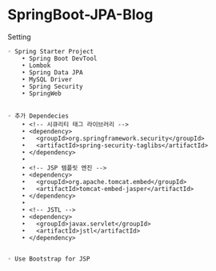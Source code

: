 # SpringBoot-JPA-Blog
Setting

	◦ Spring Starter Project
		‣ Spring Boot DevTool
		‣ Lombok
		‣ Spring Data JPA
		‣ MySQL Driver
		‣ Spring Security
		‣ SpringWeb


	◦ 추가 Dependecies
		‣ <!-- 시큐리티 태그 라이브러리 -->
		‣ <dependency>
		‣   <groupId>org.springframework.security</groupId>
		‣   <artifactId>spring-security-taglibs</artifactId>
		‣ </dependency>
		‣ 
		‣ <!-- JSP 템플릿 엔진 -->
		‣ <dependency>
		‣   <groupId>org.apache.tomcat.embed</groupId>
		‣   <artifactId>tomcat-embed-jasper</artifactId>
		‣ </dependency>
		‣ 
		‣ <!-- JSTL -->
		‣ <dependency>
		‣   <groupId>javax.servlet</groupId>
		‣   <artifactId>jstl</artifactId>
		‣ </dependency>

    
    ◦ Use Bootstrap for JSP
        

